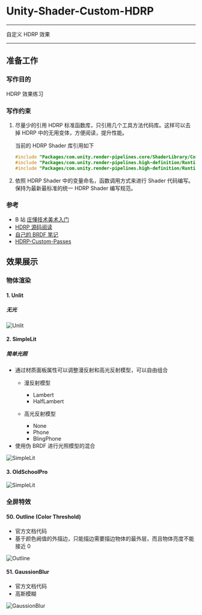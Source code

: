 # Unity-Shader-Custom-HDRP

---

自定义 HDRP 效果

---

## 准备工作

### 写作目的

HDRP 效果练习

### 写作约束

1. 尽量少的引用 HDRP 标准函数库，只引用几个工具方法代码库。这样可以去掉 HDRP 中的无用变体，方便阅读，提升性能。

   当前的 HDRP Shader 库引用如下

   ```c
   #include "Packages/com.unity.render-pipelines.core/ShaderLibrary/Common.hlsl"
   #include "Packages/com.unity.render-pipelines.high-definition/Runtime/ShaderLibrary/ShaderVariables.hlsl"
   #include "Packages/com.unity.render-pipelines.high-definition/Runtime/Lighting/LightDefinition.cs.hlsl"
   ```

2. 依照 HDRP Shader 中的变量命名，函数调用方式来进行 Shader 代码编写。保持为最新最标准的统一 HDRP Shader 编写规范。

### 参考

- B 站 [庄懂技术美术入门](https://space.bilibili.com/6373917)
- [HDRP 源码阅读](https://github.com/Unity-Technologies/Graphics/tree/master/com.unity.render-pipelines.high-definition)
- [自己的 BRDF 笔记](https://okzkx.gitbook.io/blogs/unity/research/render/brdf)
- [HDRP-Custom-Passes](https://github.com/alelievr/HDRP-Custom-Passes)

## 效果展示

### 物体渲染

#### 1. Unlit

##### 无光

![Unlit](~Documents/Unlit.png)

#### 2. SimpleLit

##### 简单光照

- 通过材质面板属性可以调整漫反射和高光反射模型，可以自由组合
  - 漫反射模型
    - Lambert
    - HalfLambert

  - 高光反射模型
    - None 
    - Phone
    - BlingPhone
- 使用伪 BRDF 进行光照模型的混合

![SimpleLit](~Documents/SimpleLit.png)

#### 3. OldSchoolPro

![SimpleLit](~Documents/OldSchoolPro.png)

### 全屏特效

#### 50. Outline (Color Threshold)

- 官方文档代码
- 基于颜色阙值的外描边，只能描边需要描边物体的最外层，而且物体亮度不能接近 0

![Outline](~Documents/Outline.png)

#### 51. GaussionBlur

- 官方文档代码
- 高斯模糊

![GaussionBlur](~Documents/GaussionBlur.png)
